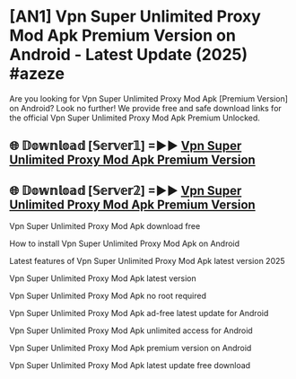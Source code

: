 # [AN1] Vpn Super Unlimited Proxy Mod Apk Premium Version on Android - Latest Update (2025) #azeze

Are you looking for Vpn Super Unlimited Proxy Mod Apk [Premium Version] on Android? Look no further! We provide free and safe download links for the official Vpn Super Unlimited Proxy Mod Apk Premium Unlocked.

## 🌐 𝔻𝕠𝕨𝕟𝕝𝕠𝕒𝕕 [𝕊𝕖𝕣𝕧𝕖𝕣𝟙] =►► [Vpn Super Unlimited Proxy Mod Apk Premium Version](https://aan1.pages.dev?q=Vpn+Super+Unlimited+Proxy+Mod+Apk&ref=A1A)

## 🌐 𝔻𝕠𝕨𝕟𝕝𝕠𝕒𝕕 [𝕊𝕖𝕣𝕧𝕖𝕣𝟚] =►► [Vpn Super Unlimited Proxy Mod Apk Premium Version](https://aan1.pages.dev?q=Vpn+Super+Unlimited+Proxy+Mod+Apk&ref=A1A)

Vpn Super Unlimited Proxy Mod Apk download free

How to install Vpn Super Unlimited Proxy Mod Apk on Android

Latest features of Vpn Super Unlimited Proxy Mod Apk latest version 2025

Vpn Super Unlimited Proxy Mod Apk latest version

Vpn Super Unlimited Proxy Mod Apk no root required

Vpn Super Unlimited Proxy Mod Apk ad-free latest update for Android

Vpn Super Unlimited Proxy Mod Apk unlimited access for Android

Vpn Super Unlimited Proxy Mod Apk premium version on Android

Vpn Super Unlimited Proxy Mod Apk latest update free download